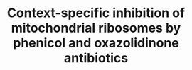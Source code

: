 ---
title: "Context-specific inhibition of mitochondrial ribosomes by phenicol and oxazolidinone antibiotics"
authors: "Bibel B, **Raskar T**, Couvillion M, Lee M, Kleinman JI, Takeuchi-Tomita N, Churchman LS, **Fraser JS**, Galonic Fujimori D"
pub_date: "2025-01-24" #Date of publication. Change from Biorxiv date to Journal date once accepted
journal: "Nucleic Acids Research"
image: "/static/img/pub/2024_bibel.png"
pmid: "39907106"
pmcid: PMC11795202
biorxiv_version: "2024.08.21.609012v1"
pdf: "http://cdn.fraserlab.com/publications/2024_bibel.pdf"
paired_maps_and_models:
- pdb: '9CN3'
  emdb: '45757'
links:
- name: Churchman lab @ HMS
  url: https://churchman.med.harvard.edu/
- name: Fujimori lab @ UC San Francisco
  url: https://fujimorilab.ucsf.edu
- name: "Celebratory Tweetstorm/Xstorm? by Brianna Bibel"
  url: https://x.com/biochem_bri/status/1826727692861051304?s=46&t=vURdPMsf4ZA3xr27p7hPuw
---